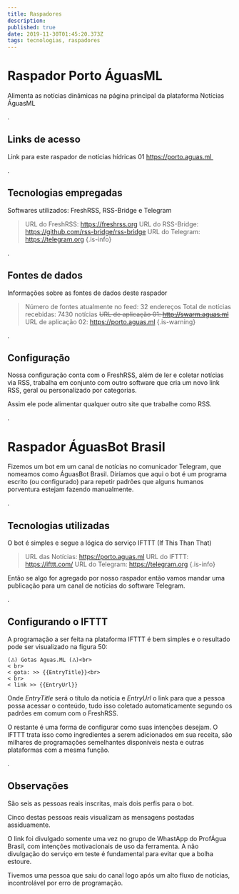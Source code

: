 ```yaml
---
title: Raspadores
description: 
published: true
date: 2019-11-30T01:45:20.373Z
tags: tecnologias, raspadores
---
```


# Raspador Porto ÁguasML

Alimenta as notícias dinâmicas na página principal da plataforma Notícias ÁguasML

.
## Links de acesso
Link para este raspador de notícias hídricas 01
https://porto.aguas.ml 

.
## Tecnologias empregadas
Softwares utilizados: FreshRSS, RSS-Bridge e Telegram

> URL do FreshRSS: https://freshrss.org
> URL do RSS-Bridge: https://github.com/rss-bridge/rss-bridge
> URL do Telegram: https://telegram.org
{.is-info}

.
## Fontes de dados
Informações sobre as fontes de dados deste raspador

> Número de fontes atualmente no feed: 32 endereços
> Total de notícias recebidas: 7430 notícias
> ~~URL de aplicação 01: http://swarm.aguas.ml~~
> URL de aplicação 02: https://porto.aguas.ml
{.is-warning}


.

## Configuração
Nossa configuração conta com o FreshRSS, além de ler e coletar notícias via RSS, trabalha em conjunto com outro software que cria um novo link RSS, geral ou personalizado por categorias.

Assim ele pode alimentar qualquer outro site que trabalhe como RSS.

.
# Raspador ÁguasBot Brasil
Fizemos um bot em um canal de notícias no comunicador Telegram, que nomeamos como ÁguasBot Brasil. Diríamos que aqui o bot é um programa escrito (ou configurado) para repetir padrões que alguns humanos porventura estejam fazendo manualmente.

.
## Tecnologias utilizadas
O bot é simples e segue a lógica do serviço IFTTT (If This Than That)

> URL das Notícias: https://porto.aguas.ml
> URL do IFTTT: https://ifttt.com/
> URL do Telegram: https://telegram.org
{.is-info}

Então se algo for agregado por nosso raspador então vamos mandar uma publicação para um canal de notícias do software Telegram.

.
## Configurando o IFTTT
A programação a ser feita na plataforma IFTTT é bem simples e o resultado pode ser visualizado na figura 50:

```text
(ஃ) Gotas Aguas.ML (ஃ)<br>
< br>
< gota: >> {{EntryTitle}}<br>
< br>
< link >> {{EntryUrl}}
```

Onde *EntryTitle* será o título da notícia e *EntryUrl* o link para que a pessoa possa acessar o conteúdo, tudo isso coletado automaticamente segundo os padrões em comum com o FreshRSS.

O restante é uma forma de configurar como suas intenções desejam. O IFTTT trata isso como ingredientes a serem adicionados em sua receita, são milhares de programações semelhantes disponíveis nesta e outras plataformas com a mesma função.

.
## Observações
São seis as pessoas reais inscritas, mais dois perfis para o bot. 

Cinco destas pessoas reais visualizam as mensagens postadas assiduamente.

O link foi divulgado somente uma vez no grupo de WhastApp do ProfÁgua Brasil, com intenções motivacionais de uso da ferramenta. A não divulgação do serviço em teste é fundamental para evitar que a bolha estoure.

Tivemos uma pessoa que saiu do canal logo após um alto fluxo de notícias, incontrolável por erro de programação.

